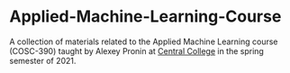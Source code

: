 # Applied-Machine-Learning-Course

A collection of materials related to the Applied Machine Learning course (COSC-390) taught by Alexey Pronin at [Central College](https://central.edu/) in the spring semester of 2021.
